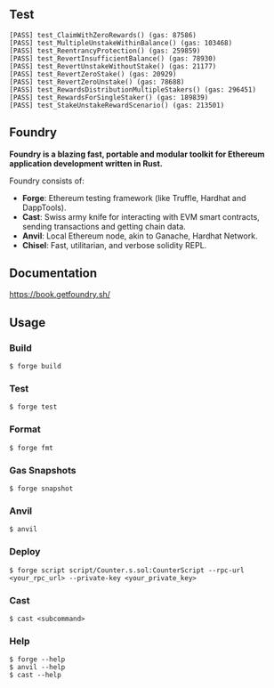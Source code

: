 ## Test
```
[PASS] test_ClaimWithZeroRewards() (gas: 87586)
[PASS] test_MultipleUnstakeWithinBalance() (gas: 103468)
[PASS] test_ReentrancyProtection() (gas: 259859)
[PASS] test_RevertInsufficientBalance() (gas: 78930)
[PASS] test_RevertUnstakeWithoutStake() (gas: 21177)
[PASS] test_RevertZeroStake() (gas: 20929)
[PASS] test_RevertZeroUnstake() (gas: 78688)
[PASS] test_RewardsDistributionMultipleStakers() (gas: 296451)
[PASS] test_RewardsForSingleStaker() (gas: 189839)
[PASS] test_StakeUnstakeRewardScenario() (gas: 213501)
```

## Foundry

**Foundry is a blazing fast, portable and modular toolkit for Ethereum application development written in Rust.**

Foundry consists of:

-   **Forge**: Ethereum testing framework (like Truffle, Hardhat and DappTools).
-   **Cast**: Swiss army knife for interacting with EVM smart contracts, sending transactions and getting chain data.
-   **Anvil**: Local Ethereum node, akin to Ganache, Hardhat Network.
-   **Chisel**: Fast, utilitarian, and verbose solidity REPL.

## Documentation

https://book.getfoundry.sh/

## Usage

### Build

```shell
$ forge build
```

### Test

```shell
$ forge test
```

### Format

```shell
$ forge fmt
```

### Gas Snapshots

```shell
$ forge snapshot
```

### Anvil

```shell
$ anvil
```

### Deploy

```shell
$ forge script script/Counter.s.sol:CounterScript --rpc-url <your_rpc_url> --private-key <your_private_key>
```

### Cast

```shell
$ cast <subcommand>
```

### Help

```shell
$ forge --help
$ anvil --help
$ cast --help
```
